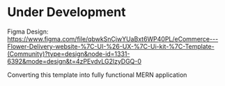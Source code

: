 # Under Development

Figma Design: https://www.figma.com/file/qbwkSnCjwYUaBxt6WP40PL/eCommerce---Flower-Delivery-website-%7C-UI-%26-UX-%7C-Ui-kit-%7C-Template-(Community)?type=design&node-id=1331-6392&mode=design&t=4zPEvdvLG2lzyDGQ-0

Converting this template into fully functional MERN application

